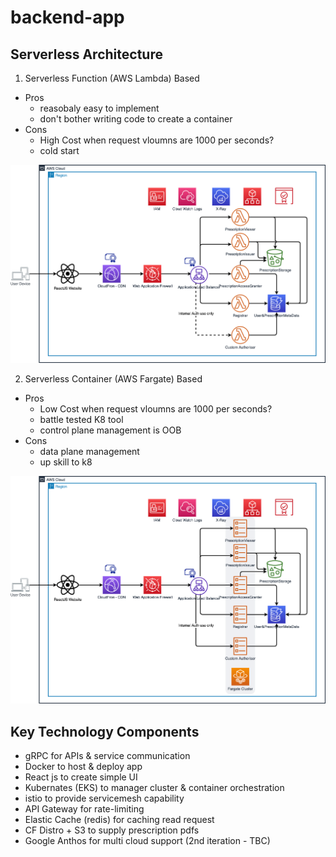# backend-app
## Serverless Architecture

1. Serverless Function (AWS Lambda) Based
- Pros
    - reasobaly easy to implement
    - don't bother writing code to create a container
- Cons
    - High Cost when request vloumns are 1000 per seconds?
    - cold start

![Design](billion-user-eprescription-arch.png)

2. Serverless Container (AWS Fargate) Based
- Pros
    - Low Cost when request vloumns are 1000 per seconds?
    - battle tested K8 tool
    - control plane management is OOB
- Cons
    - data plane management
    - up skill to k8

![Design](billion-user-eprescription-Fargate.png)

## Key Technology Components
- gRPC for APIs & service communication
- Docker to host & deploy app
- React js to create simple UI
- Kubernates (EKS) to manager cluster & container orchestration
- istio to provide servicemesh capability
- API Gateway for rate-limiting
- Elastic Cache (redis) for caching read request
- CF Distro + S3 to supply prescription pdfs
- Google Anthos for multi cloud support (2nd iteration - TBC)
